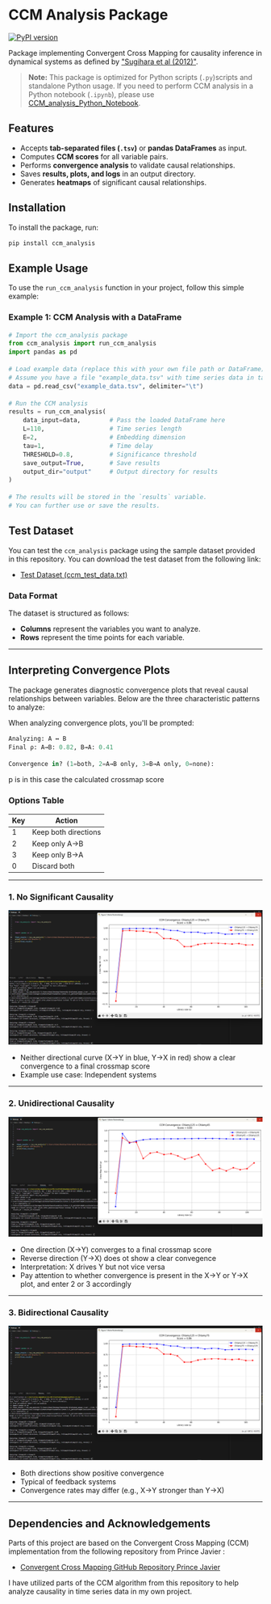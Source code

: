 # CCM Analysis Package
[![PyPI version](https://img.shields.io/pypi/v/ccm-analysis.svg)](https://pypi.org/project/ccm-analysis/)

Package implementing Convergent Cross Mapping for causality inference in dynamical systems as defined by ["Sugihara et al (2012)"](https://www.science.org/doi/10.1126/science.1227079).
> **Note:** This package is optimized for Python scripts (`.py`)scripts and standalone Python usage. If you need to perform CCM analysis in a Python notebook (`.ipynb`), please use [CCM_analysis_Python_Notebook](https://github.com/chaseU2/CCM_analysis_Python_Notebook).


## Features
- Accepts **tab-separated files (`.tsv`)** or **pandas DataFrames** as input.
- Computes **CCM scores** for all variable pairs.
- Performs **convergence analysis** to validate causal relationships.
- Saves **results, plots, and logs** in an output directory.
- Generates **heatmaps** of significant causal relationships.

## Installation
To install the package, run:

```bash
pip install ccm_analysis
```

## Example Usage

To use the `run_ccm_analysis` function in your project, follow this simple example:

### Example 1: CCM Analysis with a DataFrame

```python
# Import the ccm_analysis package
from ccm_analysis import run_ccm_analysis
import pandas as pd

# Load example data (replace this with your own file path or DataFrame)
# Assume you have a file "example_data.tsv" with time series data in tab-separated format
data = pd.read_csv("example_data.tsv", delimiter="\t")

# Run the CCM analysis
results = run_ccm_analysis(
    data_input=data,        # Pass the loaded DataFrame here
    L=110,                  # Time series length
    E=2,                    # Embedding dimension
    tau=1,                  # Time delay
    THRESHOLD=0.8,          # Significance threshold
    save_output=True,       # Save results
    output_dir="output"     # Output directory for results
)

# The results will be stored in the `results` variable.
# You can further use or save the results.

```

## Test Dataset

You can test the `ccm_analysis` package using the sample dataset provided in this repository. You can download the test dataset from the following link:

- [Test Dataset (ccm_test_data.txt)](https://github.com/chaseU2/ccm-analysis-tool/blob/master/ccm_test_data.txt)

### Data Format

The dataset is structured as follows:

- **Columns** represent the variables you want to analyze.
- **Rows** represent the time points for each variable.


---

## Interpreting Convergence Plots

The package generates diagnostic convergence plots that reveal causal relationships between variables. Below are the three characteristic patterns to analyze:


When analyzing convergence plots, you'll be prompted:

```python
Analyzing: A ↔ B
Final ρ: A→B: 0.82, B→A: 0.41

Convergence in? (1=both, 2=A→B only, 3=B→A only, 0=none): 
```
p is in this case the calculated crossmap score 

### Options Table
| Key | Action                  |
|-----|-------------------------|
| 1   | Keep both directions    |
| 2   | Keep only A→B           |
| 3   | Keep only B→A           |
| 0   | Discard both            |

---

### 1. No Significant Causality

![No Causal Relationship](https://raw.githubusercontent.com/chaseU2/CCM_analysis_Python/main/ccm_analysis/Screenshot%204.png)

- Neither directional curve (X→Y in blue, Y→X in red) show a clear convergence to a final crossmap score
- Example use case: Independent systems

---

### 2. Unidirectional Causality
![Unidirectional Causality](https://raw.githubusercontent.com/chaseU2/CCM_analysis_Python/main/ccm_analysis/Screenshot%203.png)

- One direction (X→Y) converges to a final crossmap score
- Reverse direction (Y→X) does ot show a clear convegence
- Interpretation: X drives Y but not vice versa
- Pay attention to whether convergence is present in the X→Y or Y→X plot, and enter 2 or 3 accordingly

---

### 3. Bidirectional Causality
![Bidirectional Causality](https://raw.githubusercontent.com/chaseU2/CCM_analysis_Python/main/ccm_analysis/Screenshot%204.png)

- Both directions show positive convergence
- Typical of feedback systems
- Convergence rates may differ (e.g., X→Y stronger than Y→X)


---

## Dependencies and Acknowledgements

Parts of this project are based on the Convergent Cross Mapping (CCM) implementation from the following repository from Prince Javier :

- [Convergent Cross Mapping GitHub Repository Prince Javier ](https://github.com/PrinceJavier/causal_ccm.git)

I have utilized parts of the CCM algorithm from this repository to help analyze causality in time series data in my own project.
